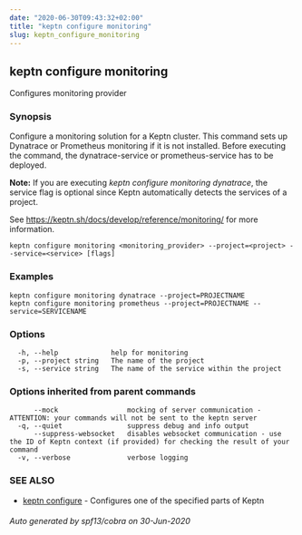 ```yaml
---
date: "2020-06-30T09:43:32+02:00"
title: "keptn configure monitoring"
slug: keptn_configure_monitoring
---
```

## keptn configure monitoring

Configures monitoring provider

### Synopsis

Configure a monitoring solution for a Keptn cluster. This command sets up Dynatrace or Prometheus monitoring if it is not installed. Before executing the command, the dynatrace-service or prometheus-service has to be deployed.

**Note:** If you are executing *keptn configure monitoring dynatrace*, the service flag is optional since Keptn automatically detects the services of a project.

See https://keptn.sh/docs/develop/reference/monitoring/ for more information.


```
keptn configure monitoring <monitoring_provider> --project=<project> --service=<service> [flags]
```

### Examples

```
keptn configure monitoring dynatrace --project=PROJECTNAME
keptn configure monitoring prometheus --project=PROJECTNAME --service=SERVICENAME
```

### Options

```
  -h, --help             help for monitoring
  -p, --project string   The name of the project
  -s, --service string   The name of the service within the project
```

### Options inherited from parent commands

```
      --mock                 mocking of server communication - ATTENTION: your commands will not be sent to the keptn server
  -q, --quiet                suppress debug and info output
      --suppress-websocket   disables websocket communication - use the ID of Keptn context (if provided) for checking the result of your command
  -v, --verbose              verbose logging
```

### SEE ALSO

* [keptn configure](../keptn_configure/)	 - Configures one of the specified parts of Keptn

###### Auto generated by spf13/cobra on 30-Jun-2020
